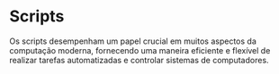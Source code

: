 # Scripts
Os scripts desempenham um papel crucial em muitos aspectos da computação moderna, fornecendo uma maneira eficiente e flexível de realizar tarefas automatizadas e controlar sistemas de computadores.
